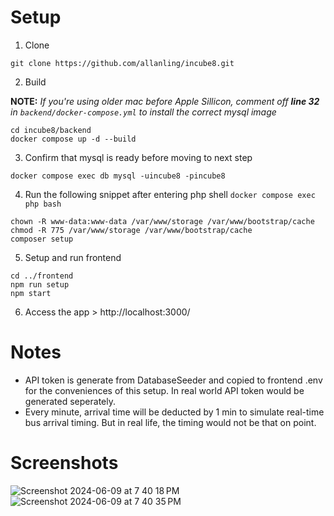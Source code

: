 # Setup
1. Clone
```
git clone https://github.com/allanling/incube8.git
```

2. Build

**NOTE:** *If you're using older mac before Apple Sillicon, comment off **line 32** in `backend/docker-compose.yml` to install the correct mysql image*

```
cd incube8/backend
docker compose up -d --build
```

3. Confirm that mysql is ready before moving to next step
```
docker compose exec db mysql -uincube8 -pincube8
```

4. Run the following snippet after entering php shell `docker compose exec php bash`
```
chown -R www-data:www-data /var/www/storage /var/www/bootstrap/cache
chmod -R 775 /var/www/storage /var/www/bootstrap/cache
composer setup
```

5. Setup and run frontend
```
cd ../frontend
npm run setup
npm start
```

6. Access the app > http://localhost:3000/

# Notes
- API token is generate from DatabaseSeeder and copied to frontend .env for the conveniences of this setup. In real world API token would be generated seperately.
- Every minute, arrival time will be deducted by 1 min to simulate real-time bus arrival timing. But in real life, the timing would not be that on point.

# Screenshots
![Screenshot 2024-06-09 at 7 40 18 PM](https://github.com/allanling/incube8/assets/3927977/43474be7-be36-4c39-ae4d-7101a8803c24)
![Screenshot 2024-06-09 at 7 40 35 PM](https://github.com/allanling/incube8/assets/3927977/6decf200-011e-4d40-a1cf-34e5199ca408)
